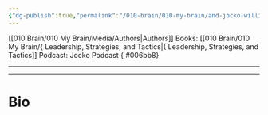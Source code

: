 ```yaml
---
{"dg-publish":true,"permalink":"/010-brain/010-my-brain/and-jocko-willink/","created":"2021-08-01T12:43:29.000-04:00","updated":"2025-03-20T14:59:25.250-04:00"}
---
```


[[010 Brain/010 My Brain/Media/Authors\|Authors]]
Books: [[010 Brain/010 My Brain/{ Leadership, Strategies, and Tactics\|{ Leadership, Strategies, and Tactics]]
Podcast: Jocko Podcast
{ #006bb8}


---

---

# Bio